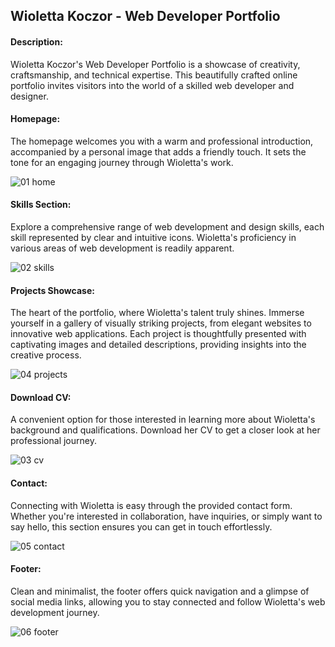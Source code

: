 ## Wioletta Koczor - Web Developer Portfolio

#### Description:
Wioletta Koczor's Web Developer Portfolio is a showcase of creativity, craftsmanship, and technical expertise. 
This beautifully crafted online portfolio invites visitors into the world of a skilled web developer and designer.

#### Homepage:
The homepage welcomes you with a warm and professional introduction, accompanied by a personal image that adds a friendly touch. 
It sets the tone for an engaging journey through Wioletta's work.

![01 home](https://github.com/Wajola55/WordPress-Portfolio-website/assets/118658753/d3d4ff3a-a4c5-4435-a458-e383be6b4526)


#### Skills Section:
Explore a comprehensive range of web development and design skills, each skill represented by clear and intuitive icons. Wioletta's proficiency in various areas of web development is readily apparent.

![02 skills](https://github.com/Wajola55/WordPress-Portfolio-website/assets/118658753/10a9dbe9-d5ec-49ad-bd16-4f7cc781ba86)

#### Projects Showcase:
The heart of the portfolio, where Wioletta's talent truly shines. Immerse yourself in a gallery of visually striking projects, from elegant websites to innovative web applications. 
Each project is thoughtfully presented with captivating images and detailed descriptions, providing insights into the creative process.

![04 projects](https://github.com/Wajola55/WordPress-Portfolio-website/assets/118658753/91c5b640-971c-406c-90ad-4e55574b2b62)

#### Download CV:
A convenient option for those interested in learning more about Wioletta's background and qualifications. Download her CV to get a closer look at her professional journey.

![03 cv](https://github.com/Wajola55/WordPress-Portfolio-website/assets/118658753/f56305da-e0c6-4d59-8be1-0ececd643aa8)


#### Contact:
Connecting with Wioletta is easy through the provided contact form. Whether you're interested in collaboration, have inquiries, 
or simply want to say hello, this section ensures you can get in touch effortlessly.

![05 contact](https://github.com/Wajola55/WordPress-Portfolio-website/assets/118658753/6df34d61-e875-451d-b82c-9b455575c039)

#### Footer:
Clean and minimalist, the footer offers quick navigation and a glimpse of social media links, allowing you to stay connected and follow Wioletta's web development journey.

![06 footer](https://github.com/Wajola55/WordPress-Portfolio-website/assets/118658753/5b03f9b9-08dd-4cbf-af8f-a4c2d399ab2c)
